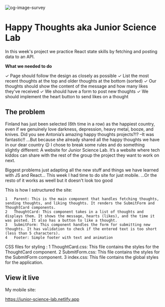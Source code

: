 
![og-image-survey](https://user-images.githubusercontent.com/112956568/227894906-f7cb0d3a-5038-4ca9-9645-7ce4e05e4eda.jpg)



# Happy Thoughts aka Junior Science Lab

In this week's project we practice React state skills by fetching and posting data to an API.

**What we needed to do**

✓ Page should follow the design as closely as possible
✓ List the most recent thoughts at the top and older thoughts at the bottom (sorted)
✓ Our thoughts should show the content of the message and how many likes they've received
✓ We should have a form to post new thoughts
✓ We should implement the heart button to send likes on a thought

## The problem

Finland has just been selected (6th time in a row) as the happiest country, even if we genuinely love darkness, depression, heavy metal, booze, and knives.
Did you see Antonia’s amazing happy thoughts projects?!? –It was fantastic!! …But because she already shared all the happy thoughts we have in our dear country 😉 I chose to break some rules and do something slightly different:
A website for Junior Science Lab. It’s a website where tech kiddos can share with the rest of the group the project they want to work on next.

Biggest problems just adapting all the new stuff and things we have learned with JS and React...
This week I had time to do site for just mobile.  ...Or the resto of it works as weell but it doesn't look too good

This is how I sstructured the site:

	1	Parent: This is the main component that handles fetching thoughts, sending thoughts, and liking thoughts. It renders the SubmitForm and ThoughtCard components.
	2	ThoughtCard: This component takes in a list of thoughts and displays them. It shows the message, hearts (likes), and the time it was posted. It also has a button to like a thought.
	3	SubmitForm: This component handles the form for submitting new thoughts. It has validation to check if the entered text is too short (less than 5 characters).
	4	Footer: Simple footer with text and animation

CSS files for styling :
	1	ThoughtCard.css: This file contains the styles for the ThoughtCard component.
	2	SubmitForm.css: This file contains the styles for the SubmitForm component.
	3	index.css: This file contains the global styles for the application.

## View it live


My mobile site:

https://junior-science-lab.netlify.app
